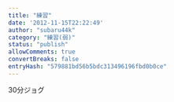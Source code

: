 ```yaml
---
title: "練習"
date: '2012-11-15T22:22:49'
author: "subaru44k"
category: "練習(弱)"
status: "publish"
allowComments: true
convertBreaks: false
entryHash: "579881bd56b5bdc313496196fbd0b0ce"
---
```

30分ジョグ
